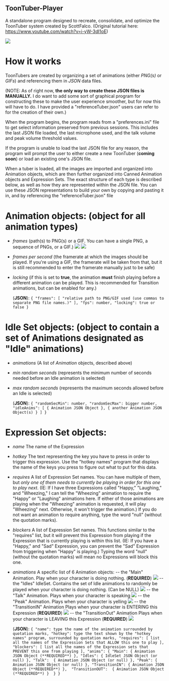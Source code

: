 ## ToonTuber-Player
A standalone program designed to recreate, consolidate, and optimize the ToonTuber system created by ScottFalco. (Original tutorial here: https://www.youtube.com/watch?v=i-yW-3dI1oE)

![](https://github.com/JNSStudios/ToonTuber-Player/blob/main/assets/PlayerScreenshot.png)


# How it works
ToonTubers are created by organizing a set of animations (either *PNG(s)* or *GIFs*) and referencing them in *JSON* data files. 

(NOTE: As of right now, **the only way to create these JSON files is MANUALLY.** I do want to add some sort of graphical program for constructing these to make the user experience smoother, but for now this will have to do. I have provided a "referenceTuber.json" users can refer to for the creation of their own.)

When the program begins, the program reads from a "preferences.ini" file to get select information preserved from previous sessions. This includes the last JSON file loaded, the last microphone used, and the talk volume and peak volume threshold values.

If the program is unable to load the last JSON file for any reason, the program will prompt the user to either create a new ToonTuber (**coming soon**) or load an existing one's JSON file.

When a tuber is loaded, all the images are imported and organized into Animation objects, which are then further organized into Canned Animation objects and Expression Sets. The exact structure of each type is described below, as well as how they are represented within the JSON file. You can use these JSON representations to build your own by copying and pasting it in, and by referencing the "referenceTuber.json" file

# Animation objects: (object for all animation types) 
- *frames*                (path(s) to PNG(s) or a GIF. You can have a single PNG, a sequence of PNGs, or a GIF.)
![](https://github.com/JNSStudios/ToonTuber-Player/blob/main/assets/pngsequenceEx.png)
![](https://github.com/JNSStudios/ToonTuber-Player/blob/main/assets/gifEx.png)

- *frames per second*     (the framerate at which the images should be played. If you're using a GIF, the framerate will be taken from that, but it is still recommended to enter the framerate manually just to be safe)

- *locking*               (if this is set to **true**, the animation **must** finish playing before a different animation can be played. This is recommended for Transition animations, but can be enabled for any.)

    (**JSON**):
    `{
        "frames": [
        "relative path to PNG/GIF used (use commas to separate PNG file names.)"
        ],
        "fps": number,
        "locking": true or false
    }`

# Idle Set objects: (object to contain a set of Animations designated as "Idle" animations)
- *animations*            (A list of *Animation* objects, described above)

- *min random seconds*    (represents the minimum number of seconds needed before an Idle animation is selected)

- *max random seconds*    (represents the maximum seconds allowed before an Idle is selected)

    (**JSON**):
    `{
        "randomSecMin": number,
        "randomSecMax": bigger number,
        "idleAnims": [
            {
                Animation JSON Object
            },
            {
                another Animation JSON Object(s)
            }
        ]
    }`

# Expression Set objects:
- *name*            The name of the Expression

- *hotkey*          The text representing the key you have to press in order to trigger this expression. Use the "hotkey names" program that displays the name of the keys you press to figure out what to put for this data.

- *requires*        A list of Expression Set names. You can have multiple of them, but *only one of them needs to currently be playing in order for this one to play next*. (IE: If I have three Expressions called "Happy," "Laughing," and "Wheezing," I can tell the "Wheezing" animation to require the "Happy" or "Laughing" animations here. If either of those animations are playing when the "Wheezing" animation is requested, it will play "Wheezing" next. Otherwise, it won't trigger the animation.) If you do not want an animation to require anything, type the word "null" (without the quotation marks).

- *blockers*        A list of Expression Set names. This functions similar to the "requires" list, but it will prevent this Expression from playing if the Expression that is currently playing is within this list. (IE: If you have a "Happy," and "Sad" Expression, you can prevent the "Sad" Expression from triggering when "Happy" is playing.) Typing the word "null" (without the quotation marks) will mean no Expressions will block this one.

- *animations*        A specific list of 6 Animation objects:
    -- the "Main" Animation.            Play when your character is doing nothing. (**REQUIRED**)
    ![](https://github.com/JNSStudios/ToonTuber-Player/blob/main/assets/mainEx.png)
    -- the "Idles" IdleSet.             Contains the set of Idle animations to randomly be played when your character is doing nothing. (Can be NULL)
    ![](https://github.com/JNSStudios/ToonTuber-Player/blob/main/assets/idleEx.gif)
    -- the "Talk" Animation.            Plays when your character is speaking
    ![](https://github.com/JNSStudios/ToonTuber-Player/blob/main/assets/talkEx.gif)
    -- the "Peak" Animation.            Plays when your character is yelling
    ![](https://github.com/JNSStudios/ToonTuber-Player/blob/main/assets/peakEx.gif)
    -- the "TransitionIN" Animation     Plays when your character is ENTERING this Expression (**REQUIRED**)
    ![](https://github.com/JNSStudios/ToonTuber-Player/blob/main/assets/trInEx.gif)
    -- the "TransitionOut" Animation    Plays when your character is LEAVING this Expression (**REQUIRED**)
    ![](https://github.com/JNSStudios/ToonTuber-Player/blob/main/assets/trOutEx.gif)


    (**JSON**):
    `{
        "name": type the name of the animation surrounded by quotation marks,
        "hotkey": type the text shown by the "hotkey names" program, surrounded by quotation marks,
        "requires": [
        list all the names of the Expression Sets that ALLOW this one to play
        ],
        "blockers": [
        list all the names of the Expression sets that PREVENT this one from playing
        ],
        "anims": {
        "Main": {
            Animation JSON Object (**REQUIRED**)
        },
        "Idles": {
            IdleSet JSON Object (or null)
        },
        "Talk": 
        {
            Animation JSON Object (or null)
        },
        "Peak":
        {
            Animation JSON Object (or null)
        },
        "TransitionIN":
        {
            Animation JSON Object (**REQUIRED**)
        }, 
        "TransitionOUT": 
        {
            Animation JSON Object (**REQUIRED**)
        } 
        }
    }`

